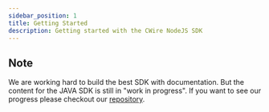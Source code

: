 ```yaml
---
sidebar_position: 1
title: Getting Started
description: Getting started with the CWire NodeJS SDK
---
```


## Note
We are working hard to build the best SDK with documentation. But the content for the JAVA SDK is still in "work in progress". If you want to see our progress please checkout our [repository](https://github.com/cwire-io/nodejs-sdk).